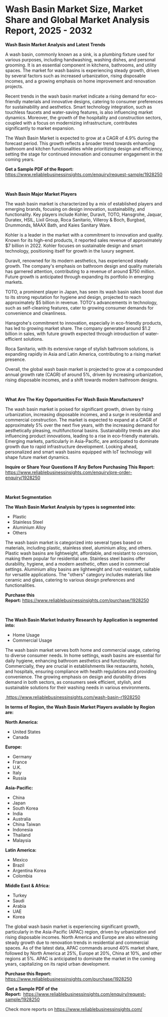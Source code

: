 <p><h1>Wash Basin Market Size, Market Share and Global Market Analysis Report, 2025 - 2032</h1></p><p><strong>Wash Basin Market Analysis and Latest Trends</strong></p>
<p><p>A wash basin, commonly known as a sink, is a plumbing fixture used for various purposes, including handwashing, washing dishes, and personal grooming. It is an essential component in kitchens, bathrooms, and utility spaces. The market for wash basins is experiencing steady growth, driven by several factors such as increased urbanization, rising disposable incomes, and a growing emphasis on home improvement and renovation projects.</p><p>Recent trends in the wash basin market indicate a rising demand for eco-friendly materials and innovative designs, catering to consumer preferences for sustainability and aesthetics. Smart technology integration, such as touchless faucets and water-saving features, is also influencing market dynamics. Moreover, the growth of the hospitality and construction sectors, coupled with a focus on modernizing infrastructure, contributes significantly to market expansion.</p><p>The Wash Basin Market is expected to grow at a CAGR of 4.9% during the forecast period. This growth reflects a broader trend towards enhancing bathroom and kitchen functionalities while prioritizing design and efficiency, setting the stage for continued innovation and consumer engagement in the coming years.</p></p>
<p><strong>Get a Sample PDF of the Report:&nbsp;</strong> <a href="https://www.reliablebusinessinsights.com/enquiry/request-sample/1928250?utm_campaign=3105&utm_medium=2&utm_source=Github&utm_content=ia&utm_term=29032025&utm_id=wash-basin">https://www.reliablebusinessinsights.com/enquiry/request-sample/1928250</a></p>
<p>&nbsp;</p>
<p><strong>Wash Basin Major Market Players</strong></p>
<p><p>The wash basin market is characterized by a mix of established players and emerging brands, focusing on design innovation, sustainability, and functionality. Key players include Kohler, Duravit, TOTO, Hansgrohe, Jaquar, Duratex, HSIL, Lixil Group, Roca Sanitario, Villeroy & Boch, Burgbad, Drummonds, MAAX Bath, and Kaies Sanitary Ware.</p><p>Kohler is a leader in the market with a commitment to innovation and quality. Known for its high-end products, it reported sales revenue of approximately $7 billion in 2022. Kohler focuses on sustainable design and smart technology, positioning itself for growth in the luxury segment.</p><p>Duravit, renowned for its modern aesthetics, has experienced steady growth. The company's emphasis on bathroom design and quality materials has garnered attention, contributing to a revenue of around $750 million. Future growth is anticipated through expanding its portfolio in emerging markets.</p><p>TOTO, a prominent player in Japan, has seen its wash basin sales boost due to its strong reputation for hygiene and design, projected to reach approximately $5 billion in revenue. TOTO's advancements in technology, such as self-cleaning features, cater to growing consumer demands for convenience and cleanliness.</p><p>Hansgrohe's commitment to innovation, especially in eco-friendly products, has led to growing market share. The company generated around $1.2 billion in sales, with future growth expected through introduction of water-efficient solutions.</p><p>Roca Sanitario, with its extensive range of stylish bathroom solutions, is expanding rapidly in Asia and Latin America, contributing to a rising market presence.</p><p>Overall, the global wash basin market is projected to grow at a compounded annual growth rate (CAGR) of around 5%, driven by increasing urbanization, rising disposable incomes, and a shift towards modern bathroom designs.</p></p>
<p>&nbsp;</p>
<p><strong>What Are The Key Opportunities For Wash Basin Manufacturers?</strong></p>
<p><p>The wash basin market is poised for significant growth, driven by rising urbanization, increasing disposable incomes, and a surge in residential and commercial construction. The market is expected to expand at a CAGR of approximately 5% over the next five years, with the increasing demand for aesthetically pleasing, multifunctional basins. Sustainability trends are also influencing product innovations, leading to a rise in eco-friendly materials. Emerging markets, particularly in Asia-Pacific, are anticipated to dominate growth due to rapid infrastructure development. Looking ahead, personalized and smart wash basins equipped with IoT technology will shape future market dynamics.</p></p>
<p><strong>Inquire or Share Your Questions If Any Before Purchasing This Report:</strong> <a href="https://www.reliablebusinessinsights.com/enquiry/pre-order-enquiry/1928250?utm_campaign=3105&utm_medium=2&utm_source=Github&utm_content=ia&utm_term=29032025&utm_id=wash-basin">https://www.reliablebusinessinsights.com/enquiry/pre-order-enquiry/1928250</a></p>
<p>&nbsp;</p>
<p><strong>Market Segmentation</strong></p>
<p><strong>The Wash Basin Market Analysis by types is segmented into:</strong></p>
<p><ul><li>Plastic</li><li>Stainless Steel</li><li>Aluminium Alloy</li><li>Others</li></ul></p>
<p><p>The wash basin market is categorized into several types based on materials, including plastic, stainless steel, aluminium alloy, and others. Plastic wash basins are lightweight, affordable, and resistant to corrosion, making them popular for residential use. Stainless steel basins offer durability, hygiene, and a modern aesthetic, often used in commercial settings. Aluminium alloy basins are lightweight and rust-resistant, suitable for versatile applications. The "others" category includes materials like ceramic and glass, catering to various design preferences and functionalities.</p></p>
<p><strong>Purchase this Report:&nbsp;</strong><a href="https://www.reliablebusinessinsights.com/purchase/1928250?utm_campaign=3105&utm_medium=2&utm_source=Github&utm_content=ia&utm_term=29032025&utm_id=wash-basin">https://www.reliablebusinessinsights.com/purchase/1928250</a></p>
<p>&nbsp;</p>
<p><strong>The Wash Basin Market Industry Research by Application is segmented into:</strong></p>
<p><ul><li>Home Usage</li><li>Commercial Usage</li></ul></p>
<p><p>The wash basin market serves both home and commercial usage, catering to diverse consumer needs. In home settings, wash basins are essential for daily hygiene, enhancing bathroom aesthetics and functionality. Commercially, they are crucial in establishments like restaurants, hotels, and hospitals, ensuring compliance with health regulations and providing convenience. The growing emphasis on design and durability drives demand in both sectors, as consumers seek efficient, stylish, and sustainable solutions for their washing needs in various environments.</p></p>
<p><a href="https://www.reliablebusinessinsights.com/wash-basin-r1928250?utm_campaign=3105&utm_medium=2&utm_source=Github&utm_content=ia&utm_term=29032025&utm_id=wash-basin">&nbsp;https://www.reliablebusinessinsights.com/wash-basin-r1928250</a></p>
<p><strong>In terms of Region, the Wash Basin Market Players available by Region are:</strong></p>
<p>
    <p> <strong> North America: </strong>
        <ul>
            <li>United States</li>
            <li>Canada</li>
        </ul>
        </p> 
    <p> <strong> Europe: </strong>
        <ul>
            <li>Germany</li>
            <li>France</li>
            <li>U.K.</li>
            <li>Italy</li>
            <li>Russia</li>
        </ul>
        </p> 
    <p> <strong> Asia-Pacific: </strong>
        <ul>
            <li>China</li>
            <li>Japan</li>
            <li>South Korea</li>
            <li>India</li>
            <li>Australia</li>
            <li>China Taiwan</li>
            <li>Indonesia</li>
            <li>Thailand</li>
            <li>Malaysia</li>
        </ul>
        </p> 
    <p> <strong> Latin America: </strong>
        <ul>
            <li>Mexico</li>
            <li>Brazil</li>
            <li>Argentina Korea</li>
            <li>Colombia</li>
        </ul>
        </p> 
    <p> <strong> Middle East & Africa: </strong>
        <ul>
            <li>Turkey</li>
            <li>Saudi</li>
            <li>Arabia</li>
            <li>UAE</li>
            <li>Korea</li>
        </ul>
    </p>
    </p>
<p><p>The global wash basin market is experiencing significant growth, particularly in the Asia-Pacific (APAC) region, driven by urbanization and rising disposable incomes. North America and Europe are also witnessing steady growth due to renovation trends in residential and commercial spaces. As of the latest data, APAC commands around 40% market share, followed by North America at 25%, Europe at 20%, China at 10%, and other regions at 5%. APAC is anticipated to dominate the market in the coming years, capitalizing on its rapid urban development.</p></p>
<p><strong>Purchase this Report: </strong><a href="https://www.reliablebusinessinsights.com/purchase/1928250?utm_campaign=3105&utm_medium=2&utm_source=Github&utm_content=ia&utm_term=29032025&utm_id=wash-basin">https://www.reliablebusinessinsights.com/purchase/1928250</a></p>
<p>&nbsp;<strong>Get a Sample PDF of the Report:&nbsp;&nbsp;</strong><a href="https://www.reliablebusinessinsights.com/enquiry/request-sample/1928250?utm_campaign=3105&utm_medium=2&utm_source=Github&utm_content=ia&utm_term=29032025&utm_id=wash-basin">https://www.reliablebusinessinsights.com/enquiry/request-sample/1928250</a></p>
<p><strong></strong></p>
<p>Check more reports on <a href="https://www.reliablebusinessinsights.com/?utm_campaign=3105&utm_medium=2&utm_source=Github&utm_content=ia&utm_term=29032025&utm_id=wash-basin">https://www.reliablebusinessinsights.com/</a></p>